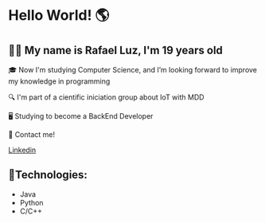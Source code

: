 # Hello World! 🌎
## 👨‍💻 My name is Rafael Luz, I'm 19 years old
🎓 Now I'm studying Computer Science, and I’m looking forward to improve my knowledge in programming

🔍 I'm part of a cientific iniciation group about IoT with MDD

🖥 Studying to become a BackEnd Developer

🤙 Contact me!

[Linkedin](linkedin.com/in/rafaelluzdequeiroz/)

 ## 🤖Technologies:
  * Java
  * Python
  * C/C++
